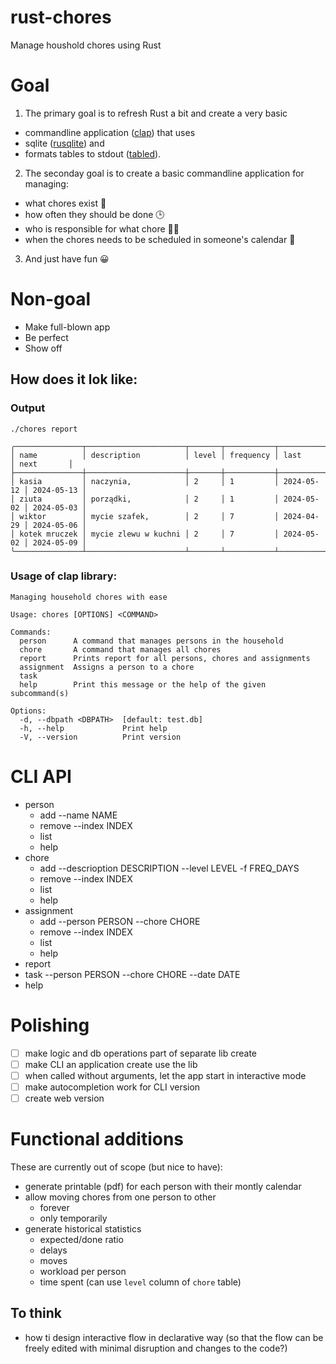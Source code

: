 # rust-chores
Manage houshold chores using Rust

# Goal
1. The primary goal is to refresh Rust a bit and create a very basic
* commandline application ([clap](https://github.com/clap-rs/clap)) that uses 
* sqlite ([rusqlite](https://github.com/rusqlite/rusqlite)) and 
* formats tables to stdout ([tabled](https://github.com/zhiburt/tabled)).

2. The seconday goal is to create a basic commandline application for managing:
- what chores exist 🌊
- how often they should be done 🕒
- who is responsible for what chore 🧚🏼 
- when the chores needs to be scheduled in someone's calendar 📅

3. And just have fun 😀

# Non-goal
* Make full-blown app
* Be perfect
* Show off


## How does it lok like:
### Output
`./chores report`
```
╭───────────────┬──────────────────────┬───────┬───────────┬────────────┬────────────╮
│ name          │ description          │ level │ frequency │ last       │ next       │
├───────────────┼──────────────────────┼───────┼───────────┼────────────┼────────────┤
│ kasia         │ naczynia,            │ 2     │ 1         │ 2024-05-12 │ 2024-05-13 │
│ ziuta         │ porządki,            │ 2     │ 1         │ 2024-05-02 │ 2024-05-03 │
│ wiktor        │ mycie szafek,        │ 2     │ 7         │ 2024-04-29 │ 2024-05-06 │
│ kotek mruczek │ mycie zlewu w kuchni │ 2     │ 7         │ 2024-05-02 │ 2024-05-09 │
╰───────────────┴──────────────────────┴───────┴───────────┴────────────┴────────────╯
```
### Usage of clap library:
```
Managing household chores with ease

Usage: chores [OPTIONS] <COMMAND>

Commands:
  person      A command that manages persons in the household
  chore       A command that manages all chores
  report      Prints report for all persons, chores and assignments
  assignment  Assigns a person to a chore
  task
  help        Print this message or the help of the given subcommand(s)

Options:
  -d, --dbpath <DBPATH>  [default: test.db]
  -h, --help             Print help
  -V, --version          Print version
```

# CLI API
* person 
    * add --name NAME
    * remove --index INDEX
    * list 
    * help 
* chore
    * add --descrioption DESCRIPTION --level LEVEL -f FREQ_DAYS
    * remove --index INDEX
    * list 
    * help 
* assignment 
    * add --person PERSON --chore CHORE
    * remove --index INDEX
    * list 
    * help 
* report 
* task --person PERSON --chore CHORE --date DATE 
* help



# Polishing
- [ ] make logic and db operations part of separate lib create
- [ ] make CLI an application create use the lib
- [ ] when called without arguments, let the app start in interactive mode
- [ ] make autocompletion work for CLI version
- [ ] create web version

# Functional additions
These are currently out of scope (but nice to have):
- generate printable (pdf) for each person with their montly calendar
- allow moving chores from one person to other
  - forever
  - only temporarily
- generate historical statistics
    - expected/done ratio
    - delays
    - moves
    - workload per person
    - time spent (can use `level` column of `chore` table)

## To think
- how ti design interactive flow in declarative way (so that the flow can be freely edited with minimal disruption and changes to the code?)
